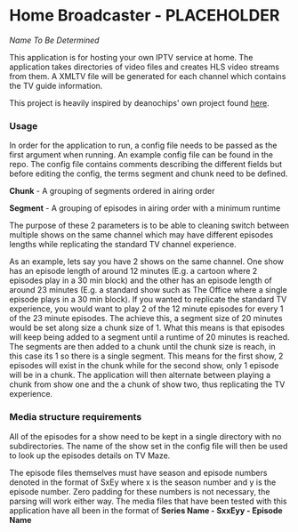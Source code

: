 # Home Broadcaster - PLACEHOLDER
*Name To Be Determined*

This application is for hosting your own IPTV service at home. The application takes directories of video files and
creates HLS video streams from them. A XMLTV file will be generated for each channel which contains the TV guide
information.

This project is heavily inspired by deanochips' own project found [here](https://github.com/deanochips/HLS-XMLTV---Home-Broadcasting).

### Usage

In order for the application to run, a config file needs to be passed as the first argument when running. An example
config file can be found in the repo. The config file contains comments describing the different fields but before
editing the config, the terms segment and chunk need to be defined.

**Chunk** - A grouping of segments ordered in airing order

**Segment** - A grouping of episodes in airing order with a minimum runtime

The purpose of these 2 parameters is to be able to cleaning switch between multiple shows on the same channel which may
have different episodes lengths while replicating the standard TV channel experience. 

As an example, lets say you have 2 shows on the same channel. One show has an episode length of around 12 minutes
(E.g. a cartoon where 2 episodes play in a 30 min block) and the other has an episode length of around 23 minutes
(E.g. a standard show such as The Office where a single episode plays in a 30 min block). If you wanted to replicate
the standard TV experience, you would want to play 2 of the 12 minute episodes for every 1 of the 23 minute episodes.
The achieve this, a segment size of 20 minutes would be set along size a chunk size of 1. What this means is that
episodes will keep being added to a segment until a runtime of 20 minutes is reached. The segments are then added
to a chunk until the chunk size is reach, in this case its 1 so there is a single segment. This means for the first
show, 2 episodes will exist in the chunk while for the second show, only 1 episode will be in a chunk. The application
will then alternate between playing a chunk from show one and the a chunk of show two, thus replicating the TV
experience.

### Media structure requirements
All of the episodes for a show need to be kept in a single directory with no subdirectories. The name of the show set
in the config file will then be used to look up the episodes details on TV Maze.

The episode files themselves must have season and episode numbers denoted in the format of SxEy where x is the season
number and y is the episode number. Zero padding for these numbers is not necessary, the parsing will work either way.
The media files that have been tested with this application have all been in the format of **Series Name - SxxEyy - Episode Name**
